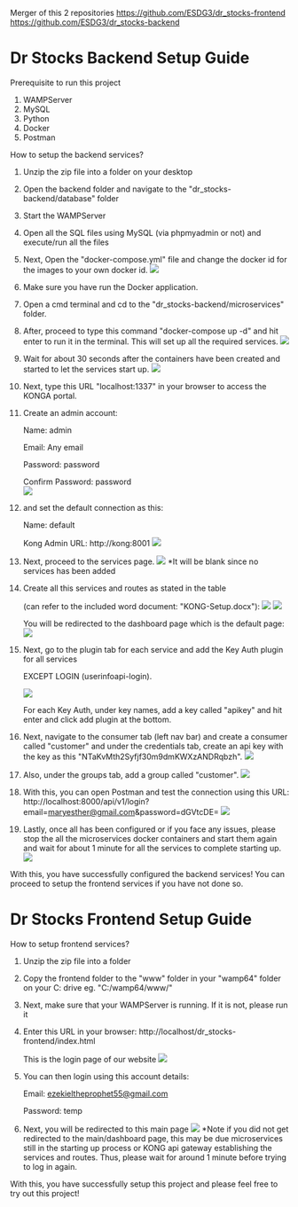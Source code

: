 Merger of this 2 repositories 
https://github.com/ESDG3/dr_stocks-frontend
https://github.com/ESDG3/dr_stocks-backend

# Dr Stocks Backend Setup Guide
Prerequisite to run this project
1. WAMPServer
2. MySQL
3. Python
4. Docker
5. Postman

How to setup the backend services?
1. Unzip the zip file into a folder on your desktop
2. Open the backend folder and navigate to the "dr_stocks-backend/database" folder
3. Start the WAMPServer
4. Open all the SQL files using MySQL (via phpmyadmin or not) and execute/run all the files
4. Next, Open the "docker-compose.yml" file and change the docker id for the images to your own docker id.
![](./readme_img/docker_id.png)
4. Make sure you have run the Docker application.
5. Open a cmd terminal and cd to the "dr_stocks-backend/microservices" folder.
6. After, proceed to type this command "docker-compose up -d" and hit enter to run it in the terminal. This will set up all the required services. 
![](./readme_img/docker_compose.png)
7. Wait for about 30 seconds after the containers have been created and started to let the services start up.
![](./readme_img/docker_con.png)
8. Next, type this URL "localhost:1337" in your browser to access the KONGA portal.
9. Create an admin account:

    Name: admin

    Email: Any email
    
    Password: password
    
    Confirm Password: password  
![](./readme_img/kong-admin.png)

10. and set the default connection as this:

    Name: default
    
    Kong Admin URL: http://kong:8001
![](./readme_img/kong-default.png)

11. Next, proceed to the services page.
![](./readme_img/kong-services.png)
*It will be blank since no services has been added
10. Create all this services and routes as stated in the table 

    (can refer to the included word document: "KONG-Setup.docx"):
    ![](./readme_img/Kong-Setup.png)
    ![](./readme_img/kong-services.png)
    
    You will be redirected to the dashboard page which is the default page:
    ![](./readme_img/kong-page.png)

11. Next, go to the plugin tab for each service and add the Key Auth plugin for all services 

    EXCEPT LOGIN (userinfoapi-login).

    ![](./readme_img/key-auth.png)
    
    For each Key Auth, under key names, add a key called "apikey" and hit enter and click add plugin at the bottom.
12. Next, navigate to the consumer tab (left nav bar) and create a consumer called "customer" and under the credentials tab, create an api key with the key as this "NTaKvMth2Syfjf30m9dmKWXzANDRqbzh".
![](./readme_img/consumer_api_key.png)

13. Also, under the groups tab, add a group called "customer".
![](./readme_img/consumer_grp.png)

14. With this, you can open Postman and test the connection using this URL: 
    http://localhost:8000/api/v1/login?email=maryesther@gmail.com&password=dGVtcDE=
![](./readme_img/postman_login.png)

15. Lastly, once all has been configured or if you face any issues, please stop the all the microservices docker containers and start them again and wait for about 1 minute for all the services to complete starting up.
![](./readme_img/docker_con.png)
    

With this, you have successfully configured the backend services! You can proceed to setup the frontend services if you have not done so.

# Dr Stocks Frontend Setup Guide
How to setup frontend services?
1. Unzip the zip file into a folder
2. Copy the frontend folder to the "www" folder in your "wamp64" folder on your C: drive eg. "C:/wamp64/www/"
3. Next, make sure that your WAMPServer is running. If it is not, please run it
4. Enter this URL in your browser: http://localhost/dr_stocks-frontend/index.html

    This is the login page of our website
![](./readme_img/login_page.png)
5. You can then login using this account details:
    
    Email: ezekieltheprophet55@gmail.com
    
    Password: temp
6. Next, you will be redirected to this main page
![](./readme_img/main_page.png)
*Note if you did not get redirected to the main/dashboard page, this may be due microservices still in the starting up process or KONG api gateway establishing the services and routes. Thus, please wait for around 1 minute before trying to log in again.

With this, you have successfully setup this project and please feel free to try out this project!
